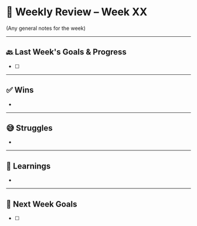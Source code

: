 # 📆 Weekly Review – Week XX

(Any general notes for the week)

---

## 🔙 Last Week's Goals & Progress

- [ ] 

---

## ✅ Wins

- 

---

## 😅 Struggles

- 

---

## 📘 Learnings

-   

---

## 🍒 Next Week Goals

- [ ]   